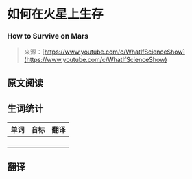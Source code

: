 # 如何在火星上生存

### How to Survive on Mars

>来源：[https://www.youtube.com/c/WhatIfScienceShow](https://www.youtube.com/c/WhatIfScienceShow)

## 原文阅读


## 生词统计
| 单词 | 音标 | 翻译 |
|-|-|-|
|  |  |  |
|  |  |  |
|  |  |  |
|  |  |  |

## 翻译


<src-rtyAudio :src="`https://rtyxmd.gitee.io/rtyresources2020/November/How%20to%20Survive%20on%20Mars.mp3`"></src-rtyAudio>